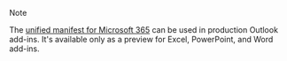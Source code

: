 > [!NOTE]
> The [unified manifest for Microsoft 365](../develop/unified-manifest-overview.md) can be used in production Outlook add-ins. It's available only as a preview for Excel, PowerPoint, and Word add-ins.
